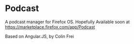 # Podcast

A podcast manager for Firefox OS.
Hopefully Available soon at https://marketplace.firefox.com/app/Podcast

Based on Angular.JS, by Colin Frei